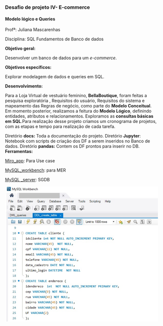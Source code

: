 <h3>Desafio de projeto IV- E-commerce</h3>

<h4>Modelo lógico e Queries</h4>

Profª: Juliana Mascarenhas

Disciplina: SQL Fundamentos de Banco de dados

**Objetivo geral:**

Desenvolver um banco de dados para um <i>e-commerce</i>.

**Objetivos específicos:**

Explorar modelagem de dados e queries em SQL.

**Desenvolvimento:**

Para a Loja Virtual de vestuário feminino, **BellaBoutique**, foram feitas a pesquisa exploratória , Requisitos do usuário, Requisitos do sistema e mapeamento das Regras de negócio, como parte do **Modelo Conceitual**. Em momento posterior, realizamos a feitura do **Modelo Lógico**, definindo entidades, atributos e relacionamentos. Exploramos as **consultas básicas em SQL**.Para realização desse projeto criamos um cronograma de projetos, com as etapas e tempo para realização de cada tarefa.

Diretório **docs:**
Toda a documentação do projeto.
Diretório **Jupyter**: 
Notebook com scripts de criação dos DF a serem inseridos no Banco de dados.
Diretório **pandas:**
Contem os DF prontos para inserir no DB.
**Ferramentas:**

[Miro_app](https://miro.com/app/dashboard/): Para Use case

[MySQL_workbench](https://www.mysql.com/products/workbench/): para MER

[MySQL _server](https://dev.mysql.com/downloads/mysql/): SGDB



![create_table](img/create_table.png)
